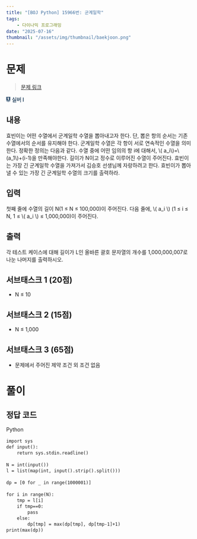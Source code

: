 ```yaml
---
title: "[BOJ Python] 15966번: 군계일학"
tags:
	- 다이나믹 프로그래밍
date: "2025-07-16"
thumbnail: "/assets/img/thumbnail/baekjoon.png"
---
```


# 문제  

> [문제 링크](https://www.acmicpc.net/problem/15966)
<span style="display: inline-flex; align-items: center;">
	<img src="/img/tier/silver1.png" alt="Silver I" style="height:1em; width:auto; margin-right:4px;">
	<span style="color:#405B73; font-weight:bold;">실버 I</span>
</span>





## 내용

효빈이는 어떤 수열에서 군계일학 수열을 뽑아내고자 한다. 단, 뽑은 항의 순서는 기존 수열에서의 순서를 유지해야 한다. 군계일학 수열은 각 항이 서로 연속적인 수열을 의미한다. 정확한 정의는 다음과 같다.
수열 중에 어떤 임의의 항 i에 대해서, \\( a_i\\)=\\(a_1\\)+(i-1)을 만족해야한다.
길이가 N이고 정수로 이루어진 수열이 주어진다. 효빈이는 가장 긴 군계일학 수열을 가져가서 김승호 선생님께 자랑하려고 한다. 효빈이가 뽑아낼 수 있는 가장 긴 군계일학 수열의 크기를 출력하라.

## 입력
첫째 줄에 수열의 길이 N(1 ≤ N ≤ 100,000)이 주어진다. 다음 줄에, \\( a_i \\) (1 ≤ i ≤ N, 1 ≤ \\( a_i \\) ≤ 1,000,000)이 주어진다.

## 출력
각 테스트 케이스에 대해 길이가 L인 올바른 괄호 문자열의 개수를 1,000,000,007로 나눈 나머지를 출력하시오.

## 서브태스크 1 (20점)
- N ≤ 10
## 서브태스크 2 (15점)
- N ≤ 1,000
## 서브태스크 3 (65점)
- 문제에서 주어진 제약 조건 외 조건 없음

# 풀이


## 정답 코드

Python

```
import sys
def input():
    return sys.stdin.readline()

N = int(input())
l = list(map(int, input().strip().split()))

dp = [0 for _ in range(1000001)]

for i in range(N):
    tmp = l[i]
    if tmp==0:
        pass
    else:
        dp[tmp] = max(dp[tmp], dp[tmp-1]+1)
print(max(dp))
```
